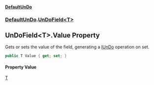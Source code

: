 #### [DefaultUnDo](DefaultUnDo.md 'DefaultUnDo')
### [DefaultUnDo](DefaultUnDo.md#DefaultUnDo 'DefaultUnDo').[UnDoField&lt;T&gt;](UnDoField_T_.md 'DefaultUnDo.UnDoField&lt;T&gt;')
## UnDoField&lt;T&gt;.Value Property
Gets or sets the value of the field, generating a [IUnDo](IUnDo.md 'DefaultUnDo.IUnDo') operation on set.  
```csharp
public T Value { get; set; }
```
#### Property Value
[T](UnDoField_T_.md#DefaultUnDo_UnDoField_T__T 'DefaultUnDo.UnDoField&lt;T&gt;.T')
